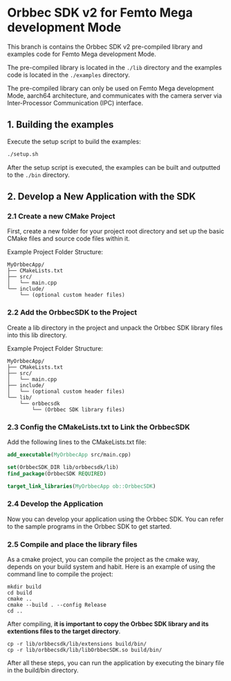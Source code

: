 # Orbbec SDK v2 for Femto Mega development Mode

This branch is contains the Orbbec SDK v2 pre-compiled library and examples code for Femto Mega development Mode.

The pre-compiled library is located in the `./lib` directory and the examples code is located in the `./examples` directory.

The pre-compiled library can only be used on Femto Mega development Mode, aarch64 architecture, and communicates with the camera server via Inter-Processor Communication (IPC) interface.


## 1. Building the examples

Execute the setup script to build the examples:

``` bash
./setup.sh
```

After the setup script is executed, the examples can be built and outputted to the `./bin` directory.

## 2. Develop a New Application with the SDK

### 2.1 Create a new CMake Project

First, create a new folder for your project root directory and set up the basic CMake files and source code files within it.

Example Project Folder Structure:

```plaintext
MyOrbbecApp/
├── CMakeLists.txt
├── src/
│   └── main.cpp
└── include/
    └── (optional custom header files)
```

### 2.2 Add the OrbbecSDK to the Project

Create a lib directory in the project and unpack the Orbbec SDK library files into this lib directory.

Example Project Folder Structure:

```plaintext
MyOrbbecApp/
├── CMakeLists.txt
├── src/
│   └── main.cpp
├── include/
│   └── (optional custom header files)
└── lib/
    └── orbbecsdk
        └── (Orbbec SDK library files)
```

### 2.3 Config the CMakeLists.txt to Link the OrbbecSDK

Add the following lines to the CMakeLists.txt file:

```cmake
add_executable(MyOrbbecApp src/main.cpp)

set(OrbbecSDK_DIR lib/orbbecsdk/lib)
find_package(OrbbecSDK REQUIRED)

target_link_libraries(MyOrbbecApp ob::OrbbecSDK)
```

### 2.4 Develop the Application

Now you can develop your application using the Orbbec SDK. You can refer to the sample programs in the Orbbec SDK to get started.

### 2.5 Compile and place the library files

As a cmake project, you can compile the project as the cmake way, depends on your build system and habit. Here is an example of using the command line to compile the project:

```shell
mkdir build
cd build
cmake ..
cmake --build . --config Release
cd ..
```

After compiling, **it is important to copy the Orbbec SDK library and its extentions files to the target directory**.

```shell
cp -r lib/orbbecsdk/lib/extensions build/bin/
cp -r lib/orbbecsdk/lib/libOrbbecSDK.so build/bin/
```

After all these steps, you can run the application by executing the binary file in the build/bin directory.
